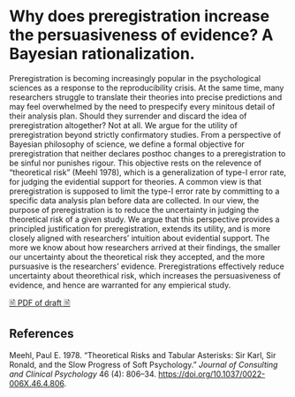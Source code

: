 
<!-- README.md is generated from README.Rmd. Please edit that file -->

# Why does preregistration increase the persuasiveness of evidence? A Bayesian rationalization.

Preregistration is becoming increasingly popular in the psychological
sciences as a response to the reproducibility crisis. At the same time,
many researchers struggle to translate their theories into precise
predictions and may feel overwhelmed by the need to prespecify every
minitous detail of their analysis plan. Should they surrender and
discard the idea of preregistration altogether? Not at all. We argue for
the utility of preregistration beyond strictly confirmatory studies.
From a perspective of Bayesian philosophy of science, we define a formal
objective for preregistration that neither declares posthoc changes to a
preregistration to be sinful nor punishes rigour. This objective rests
on the relevence of “theoretical risk” (Meehl 1978), which is a
generalization of type-I error rate, for judging the evidential support
for theories. A common view is that preregistration is supposed to limit
the type-I error rate by committing to a specific data analysis plan
before data are collected. In our view, the purpose of preregistration
is to reduce the uncertainty in judging the theoretical risk of a given
study. We argue that this perspective provides a principled
justification for preregistration, extends its utility, and is more
closely aligned with researchers’ intuition about evidential support.
The more we know about how researchers arrived at their findings, the
smaller our uncertainty about the theoretical risk they accepted, and
the more pursuasive is the researchers’ evidence. Preregistrations
effectively reduce uncertainty about theorethical risk, which increases
the persuasiveness of evidence, and hence are warranted for any
empierical study.

[🗎 PDF of draft
🗎](https://aaronpeikert.github.io/bayes-prereg/manuscript.pdf)

## References

<div id="refs" class="references">

<div id="ref-meehlTheoreticalRisksTabular1978">

Meehl, Paul E. 1978. “Theoretical Risks and Tabular Asterisks: Sir Karl,
Sir Ronald, and the Slow Progress of Soft Psychology.” *Journal of
Consulting and Clinical Psychology* 46 (4): 806–34.
<https://doi.org/10.1037/0022-006X.46.4.806>.

</div>

</div>
